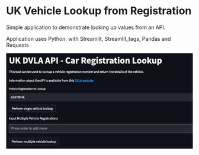 # UK Vehicle Lookup from Registration

Simple application to demonstrate looking up values from an API.

Application uses Python, with Streamlit, Streamlit_tags, Pandas and Requests

![First Launch](https://github.com/sconyard/UKvehicleRegLookup/blob/ffa051cd1ac3d20e6f8ed03554ec19911d200175/images/FirstLaunch.png)
